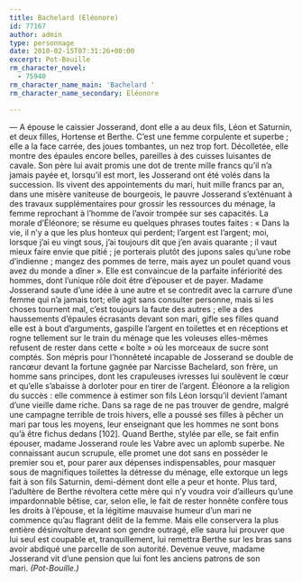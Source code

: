 ```yaml
---
title: Bachelard (Eléonore)
id: 77167
author: admin
type: personnage
date: 2010-02-15T07:31:26+00:00
excerpt: Pot-Bouille
rm_character_novel:
  - 75940
rm_character_name_main: 'Bachelard '
rm_character_name_secondary: Eléonore

---
```

— A épouse le caissier Josserand, dont elle a au deux fils, Léon et Saturnin, et deux filles, Hortense et Berthe. C&rsquo;est une femme corpulente et superbe ; elle a la face carrée, des joues tombantes, un nez trop fort. Décolletée, elle montre des épaules encore belles, pareilles à des cuisses luisantes de cavale. Son père lui avait promis une dot de trente mille francs qu&rsquo;il n&rsquo;a jamais payée et, lorsqu&rsquo;il est mort, les Josserand ont été volés dans la succession. Ils vivent des appointements du mari, huit mille francs par an, dans une misère vaniteuse de bourgeois, le pauvre Josserand s&rsquo;exténuant à des travaux supplémentaires pour grossir les ressources du ménage, la femme reprochant à l&rsquo;homme de l&rsquo;avoir trompée sur ses capacités. La morale d&rsquo;Éléonore; se résume eu quelques phrases toutes faites : « Dans la vie, il n&rsquo;y a que les plus honteux qui perdent; l&rsquo;argent est l&rsquo;argent; moi, lorsque j&rsquo;ai eu vingt sous, j&rsquo;ai toujours dit que j&rsquo;en avais quarante ; il vaut mieux faire envie que pitié ; je porterais plutôt des jupons sales qu&rsquo;une robe d&rsquo;indienne ; mangez des pommes de terre, mais ayez un poulet quand vous avez du monde a dîner ». Elle est convaincue de la parfaite infériorité des hommes, dont l&rsquo;unique rôle doit être d&rsquo;épouser et de payer. Madame Josserand saute d&rsquo;une idée à une autre et se contredit avec la carrure d&rsquo;une femme qui n&rsquo;a jamais tort; elle agit sans consulter personne, mais si les choses tournent mal, c&rsquo;est toujours la faute des autres ; elle a des haussements d&rsquo;épaules écrasants devant son mari, gifle ses filles quand elle est à bout d&rsquo;arguments, gaspille l&rsquo;argent en toilettes et en réceptions et rogne tellement sur le train du ménage que les voleuses elles-mêmes refusent de rester dans cette « boîte » où les morceaux de sucre sont comptés. Son mépris pour l&rsquo;honnêteté incapable de Josserand se double de rancœur devant la fortune gagnée par Narcisse Bachelard, son frère, un homme sans principes, dont les crapuleuses ivresses lui soulèvent le cœur et qu&rsquo;elle s&rsquo;abaisse à dorloter pour en tirer de l&rsquo;argent. Éléonore a la religion du succès : elle commence à estimer son fils Léon lorsqu&rsquo;il devient l&rsquo;amant d&rsquo;une vieille dame riche. Dans sa rage de ne pas trouver de gendre, malgré une campagne terrible de trois hivers, elle a poussé ses filles à pêcher un mari par tous les moyens, leur enseignant que les hommes ne sont bons qu&rsquo;à être fichus dedans [102]. Quand Berthe, stylée par elle, se fait enfin épouser, madame Josserand roule les Vabre avec un aplomb superbe. Ne connaissant aucun scrupule, elle promet une dot sans en posséder le premier sou et, pour parer aux dépenses indispensables, pour masquer sous de magnifiques toilettes la détresse du ménage, elle extorque un legs fait à son fils Saturnin, demi-dément dont elle a peur et honte. Plus tard, l&rsquo;adultère de Berthe révoltera cette mère qui n&rsquo;y voudra voir d&rsquo;ailleurs qu&rsquo;une impardonnable bêtise, car, selon elle, le fait de rester honnête confère tous les droits à l&rsquo;épouse, et la légitime mauvaise humeur d&rsquo;un mari ne commence qu&rsquo;au flagrant délit de la femme. Mais elle conservera la plus entière désinvolture devant son gendre outragé, elle saura lui prouver que lui seul est coupable et, tranquillement, lui remettra Berthe sur les bras sans avoir abdiqué une parcelle de son autorité. Devenue veuve, madame Josserand vit d&rsquo;une pension que lui font les anciens patrons de son mari. _(Pot-Bouille.)_